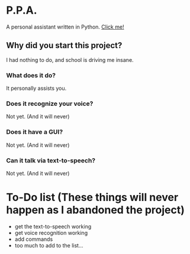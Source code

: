 # P.P.A.
A personal assistant written in Python.
[Click me!](https://redstoners.github.io/ppa.html "PPA's Homepage")
## Why did you start this project?
I had nothing to do, and school is driving me insane.

### What does it do?
It personally assists you.

### Does it recognize your voice?
Not yet. (And it will never)

### Does it have a GUI?
Not yet. (And it will never)

### Can it talk via text-to-speech?
Not yet. (And it will never)

# To-Do list (These things will never happen as I abandoned the project)

+ get the text-to-speech working
+ get voice recognition working
+ add commands
+ too much to add to the list...
